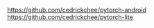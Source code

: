 

<!--
 * @version:
 * @Author:  StevenJokess https://github.com/StevenJokess
 * @Date: 2020-12-07 20:07:33
 * @LastEditors:  StevenJokess https://github.com/StevenJokess
 * @LastEditTime: 2020-12-07 20:15:36
 * @Description:
 * @TODO::
 * @Reference:
-->
https://github.com/cedrickchee/pytorch-android
https://github.com/cedrickchee/pytorch-lite
